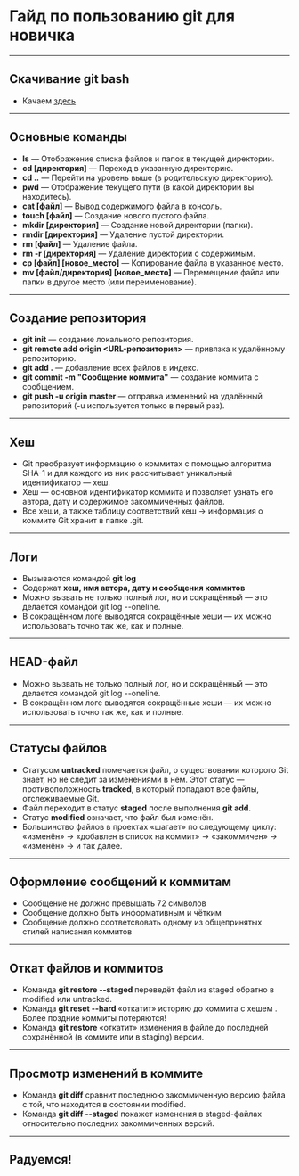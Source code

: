 # Гайд по пользованию git для новичка
---
## Скачивание git bash  
* Качаем [здесь](https://git-scm.com/download/win)
---
## Основные команды  
* **ls** — Отображение списка файлов и папок в текущей директории.  
* **cd [директория]** — Переход в указанную директорию.  
* **cd ..** — Перейти на уровень выше (в родительскую директорию).  
* **pwd** — Отображение текущего пути (в какой директории вы находитесь).  
* **cat [файл]** — Вывод содержимого файла в консоль.  
* **touch [файл]** — Создание нового пустого файла.  
* **mkdir [директория]** — Создание новой директории (папки).  
* **rmdir [директория]** — Удаление пустой директории.  
* **rm [файл]** — Удаление файла.  
* **rm -r [директория]** — Удаление директории с содержимым.  
* **cp [файл] [новое_место]** — Копирование файла в указанное место.  
* **mv [файл/директория] [новое_место]** — Перемещение файла или папки в другое место (или переименование).
---
## Создание репозитория
* **git init** — создание локального репозитория.
* **git remote add origin <URL-репозитория>** — привязка к удалённому репозиторию.
* **git add .** — добавление всех файлов в индекс.
* **git commit -m "Сообщение коммита"** — создание коммита с сообщением.
* **git push -u origin master** — отправка изменений на удалённый репозиторий (-u используется только в первый раз).
---
## Хеш  
* Git преобразует информацию о коммитах с помощью алгоритма SHA-1 и для каждого из них рассчитывает уникальный идентификатор — хеш.
* Хеш — основной идентификатор коммита и позволяет узнать его автора, дату и содержимое закоммиченных файлов.
* Все хеши, а также таблицу соответствий хеш → информация о коммите Git хранит в папке .git.
--- 
## Логи  
* Вызываются командой **git log**
* Содержат **хеш, имя автора, дату и сообщения коммитов**
* Можно вызвать не только полный лог, но и сокращённый — это делается командой git log --oneline.
* В сокращённом логе выводятся сокращённые хеши — их можно использовать точно так же, как и полные.
---
## HEAD-файл
* Можно вызвать не только полный лог, но и сокращённый — это делается командой git log --oneline.
* В сокращённом логе выводятся сокращённые хеши — их можно использовать точно так же, как и полные.
---
## Статусы файлов
* Статусом **untracked** помечается файл, о существовании которого Git знает, но не следит за изменениями в нём. Этот статус — противоположность **tracked**, в который попадают все файлы, отслеживаемые Git.
* Файл переходит в статус **staged** после выполнения **git add**.
* Статус **modified** означает, что файл был изменён.
* Большинство файлов в проектах «шагает» по следующему циклу: «изменён» → «добавлен в список на коммит» → «закоммичен» → «изменён» → и так далее.
---
## Оформление сообщений к коммитам
* Сообщение не должно превышать 72 символов
* Сообщение должно быть информативным и чётким
* Сообщение должно соответсвовать одному из общепринятых стилей написания коммитов
---
## Откат файлов и коммитов
* Команда **git restore --staged <file>** переведёт файл из staged обратно в modified или untracked.
* Команда **git reset --hard <commit hash>** «откатит» историю до коммита с хешем <hash>. Более поздние коммиты потеряются!
* Команда **git restore <file>** «откатит» изменения в файле до последней сохранённой (в коммите или в staging) версии.
---
## Просмотр изменений в коммите
* Команда **git diff** сравнит последнюю закоммиченную версию файла с той, что находится в состоянии modified.
* Команда **git diff --staged** покажет изменения в staged-файлах относительно последних закоммиченных версий.
---
## Радуемся!
